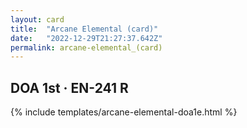 ```yaml
---
layout: card
title:  "Arcane Elemental (card)"
date:   "2022-12-29T21:27:37.642Z"
permalink: arcane-elemental_(card)
---
```


## DOA 1st &middot; EN-241 R

{% include templates/arcane-elemental-doa1e.html %}
